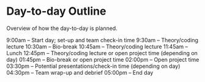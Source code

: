 # Day-to-day Outline
Overview of how the day-to-day is planned.

9:00am – Start day; set-up and team check-in time
9:30am – Theory/coding lecture
10:30am – Bio-break
10:45am – Theory/coding lecture
11:45am – Lunch
12:45pm – Theory/coding lecture or open project time (depending on day)
01:45pm – Bio-break or open project time
02:00pm – Open project time
03:30pm – Potential presentations/check-in time (depending on day)
04:30pm – Team wrap-up and debrief
05:00pm – End day
